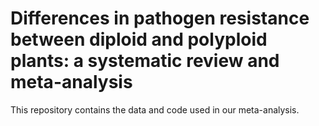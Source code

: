 # Differences in pathogen resistance between diploid and polyploid plants: a systematic review and meta-analysis
This repository contains the data and code used in our meta-analysis.

